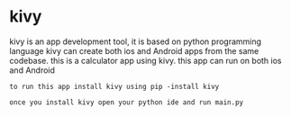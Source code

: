 # kivy
kivy is an app development tool, it is based on python programming language 
kivy can create both ios and Android apps from the same codebase.
this is a calculator app using kivy. this app can run on both ios and Android 

```
to run this app install kivy using pip -install kivy

once you install kivy open your python ide and run main.py 

```